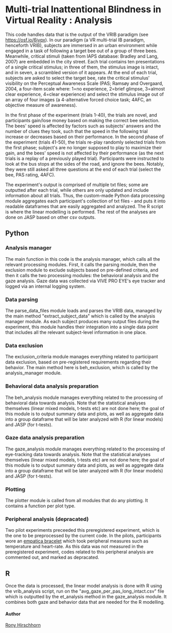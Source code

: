 # Multi-trial Inattentional Blindness in Virtual Reality : Analysis

This code handles data that is the output of the VRIB paradigm (see https://osf.io/6jyqx).
In our paradigm (a VR multi-trial IB paradigm, henceforth VRIB), subjects are immersed in an urban environment while engaged in a task of following a target bee out of a group of three bees. 
Meanwhile, critical stimuli (taken from IAPS database: Bradley and Lang, 2007) are embedded in the city street. 
Each trial contains ten presentations of a single critical stimulus; in three of them, the stimulus image is intact, and in seven, a scrambled version of it appears. 
At the end of each trial, subjects are asked to select the target bee, rate the critical stimulus’ visibility on the Perceptual Awareness Scale (PAS; Ramsøy and Overgaard, 2004, a four-item scale where: 1=no experience, 2=brief glimpse, 3=almost clear experience, 4=clear experience) and select the stimulus image out of an array of four images (a 4-alternative forced choice task; 4AFC, an objective measure of awareness). 

In the first phase of the experiment (trials 1-40), the trials are novel, and participants gain/lose money based on making the correct bee selection. The bees' speed is affected by factors such as subjects' answers and the number of clues they took, such that the speed in the following trial increase or decreases based on their performance. 
In the second phase of the experiment (trials 41-50), the trials re-play randomly selected trials from the first phase; subject's are no longer supposed to play to maximize their gain, and the bees' speed is not affected by their performance (as the next trials is a replay of a previously played trial). Participants were instructed to look at the bus stops at the sides of the road, and ignore the bees. Notably, they were still asked all three questions at the end of each trial (select the bee, PAS rating, 4AFC). 

The experiment's output is comprised of multiple txt files; some are outputted after each trial, while others are only updated and include information about all trials. 
Thus, the custom-made Python data processing module aggregates each participant's collection of txt files - and puts it into readable dataframes that are easily aggregated and analyzed. The R script is where the linear modelling is performed. The rest of the analyses are done on JASP based on other csv outputs. 

## Python 

### Analysis manager
The main function in this code is the analysis manager, which calls all the relevant processing modules. First, it calls the parsing module, then the exclusion module to exclude subjects based on pre-defined criteria, and then it calls the two processing modules: the behavioral analysis and the gaze analysis. 
Gaze data was collected via VIVE PRO EYE's eye tracker and logged via an internal logging system. 

### Data parsing
The parse_data_files module loads and parses the VRIB data, managed by the main method "extract_subject_data" which is called by the analysis manager module. As each subject produces many output files during the experiment, this module handles their integration into a single data point that includes all the relevant subject-level information in one place. 

### Data exclusion
The exclusion_criteria module manages everything related to participant data exclusion, based on pre-registered requirements regarding their behavior. The main method here is beh_exclusion, which is called by the analysis_manager module. 

### Behavioral data analysis preparation
The beh_analysis module manages everything related to the processing of behavioral data towards analysis. 
Note that the statistical analyses themselves (linear mixed models, t-tests etc) are not done here; the goal of this module is to output summary data and plots, as well as aggregate data into a group dataframe that will be later analyzed with R (for linear models) and JASP (for t-tests). 

### Gaze data analysis preparation
The gaze_analysis module manages everything related to the processing of eye-tracking data towards analysis. 
Note that the statistical analyses themselves (linear mixed models, t-tests etc) are not done here; the goal of this module is to output summary data and plots, as well as aggregate data into a group dataframe that will be later analyzed with R (for linear models) and JASP (for t-tests). 

### Plotting
The plotter module is called from all modules that do any plotting. It contains a function per plot type. 

### Peripheral analysis (depracated)
Two pilot experiments preceeded this preregistered experiment, which is the one to be preprocessed by the current code. In the pilots, participants wore an [empatica bracelet](https://www.empatica.com/) which took peripheral measures such as temperature and heart-rate. As this data was not measured in the preregistered experiment, codes related to this peripheral analysis are commented out, and marked as depracated.

## R
Once the data is processed, the linear model analysis is done with R using the vrib_analysis script, run on the "avg_gaze_per_pas_long_intact.csv" file which is outputted by the et_analysis method in the gaze_analysis module. It combines both gaze and behavior data that are needed for the R modelling. 

#### Author
[Rony Hirschhorn](https://github.com/RonyHirsch/)